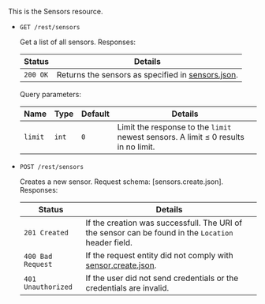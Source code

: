 This is the Sensors resource.

*   `GET /rest/sensors`

    Get a list of all sensors. Responses:

    | Status             | Details
    |--------------------|--------
    | `200 OK`           | Returns the sensors as specified in [sensors.json].

    Query parameters:

    | Name    | Type  | Default | Details
    |---------|-------|---------|--------
    | `limit` | `int` | `0`     | Limit the response to the `limit` newest sensors. A limit &le; 0 results in no limit.

*   `POST /rest/sensors`

    Creates a new sensor. Request schema: [sensors.create.json]. Responses:

    | Status             | Details
    |--------------------|--------
    | `201 Created`      | If the creation was successfull. The URI of the sensor can be found in the `Location` header field.
    | `400 Bad Request`  | If the request entity did not comply with [sensor.create.json].
    | `401 Unauthorized` | If the user did not send credentials or the credentials are invalid.

[sensor.json]:        https://github.com/enviroCar/enviroCar-server/blob/master/rest/src/main/resources/schema/sensor.json "sensor.json"
[sensors.json]:        https://github.com/enviroCar/enviroCar-server/blob/master/rest/src/main/resources/schema/sensors.json "sensors.json"
[sensor.create.json]:        https://github.com/enviroCar/enviroCar-server/blob/master/rest/src/main/resources/schema/sensors.json "sensor.create.json"
